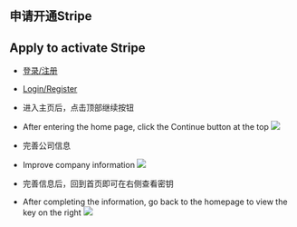 ## 申请开通Stripe
## Apply to activate Stripe
* [登录/注册](https://dashboard.stripe.com/login)
* [Login/Register](https://dashboard.stripe.com/login)

* 进入主页后，点击顶部继续按钮
* After entering the home page, click the Continue button at the top
![](https://native-res.dcloud.net.cn/images/uniapp/payment/stripe_home_page.png)

* 完善公司信息
* Improve company information
![](https://native-res.dcloud.net.cn/images/uniapp/payment/stripe_company_info.png)

* 完善信息后，回到首页即可在右侧查看密钥
* After completing the information, go back to the homepage to view the key on the right
![](https://native-res.dcloud.net.cn/images/uniapp/payment/stripe_get_publishkey.png)

